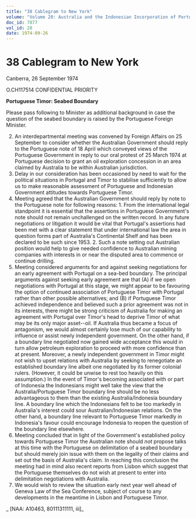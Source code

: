 ```yaml
---
title: "38 Cablegram to New York"
volume: "Volume 20: Australia and the Indonesian Incorporation of Portuguese Timor, 1974-1976"
doc_id: 7877
vol_id: 20
date: 1974-09-26
---
```


# 38 Cablegram to New York

Canberra, 26 September 1974

O.CH117514 CONFIDENTIAL PRIORITY

**Portuguese Timor: Seabed Boundary**

Please pass following to Minister as additional background in case the question of the seabed boundary is raised by the Portuguese Foreign Minister.

  2. An interdepartmental meeting was convened by Foreign Affairs on 25 September to consider whether the Australian Government should reply to the Portuguese note of 18 April which conveyed views of the Portuguese Government in reply to our oral protest of 25 March 1974 at Portuguese decision to grant an oil exploration concession in an area claimed by Australia to be within Australian jurisdiction.
  3. Delay in our consideration has been occasioned by need to wait for the political situations in Portugal and Timor to stabilise sufficiently to allow us to make reasonable assessment of Portuguese and Indonesian Government attitudes towards Portuguese Timor.
  4. Meeting agreed that the Australian Government should reply by note to the Portuguese note for following reasons:
    1. From the international legal standpoint it is essential that the assertions in Portuguese Government's note should not remain unchallenged on the written record. In any future negotiations or litigation it would be vital that Portugal's assertions had been met with a clear statement that under international law the area in question forms part of Australia's Continental Shelf and has been declared to be such since 1953.
    2. Such a note setting out Australian position would help to give needed confidence to Australian mining companies with interests in or near the disputed area to commence or continue drilling.
  5. Meeting considered arguments for and against seeking negotiations for an early agreement with Portugal on a sea-bed boundary. The principal arguments against seeking early agreement are that (A) if we open negotiations with Portugal at this stage, we might appear to be favouring the option of continued association of Portuguese Timor with Portugal rather than other possible alternatives; and (B) if Portuguese Timor achieved independence and believed such a prior agreement was not in its interests, there might be strong criticism of Australia for making an agreement with Portugal over Timor's head to deprive Timor of what may be its only major asset--oil. If Australia thus became a focus of antagonism, we would almost certainly lose much of our capability to influence or assist newly independent government. On the other hand, if a boundary line negotiated now gained wide acceptance this would in turn allow petroleum exploration to proceed with more confidence than at present. Moreover, a newly independent government in Timor might not wish to upset relations with Australia by seeking to renegotiate an established boundary line albeit one negotiated by its former colonial rulers. (However, it could be unwise to rest too heavily on this assumption.) In the event of Timor's becoming associated with or part of Indonesia the Indonesians might well take the view that the Australia/Portuguese Timor boundary line should be no less advantageous to them than the existing Australia/Indonesia boundary line. A boundary line which the Indonesians felt to be too markedly in Australia's interest could sour Australian/Indonesian relations. On the other hand, a boundary line relevant to Portuguese Timor markedly in Indonesia's favour could encourage Indonesia to reopen the question of the boundary line elsewhere.
  6. Meeting concluded that in light of the Government's established policy towards Portuguese Timor the Australian note should _not_ propose talks at this time with the Portuguese on delimitation of a seabed boundary but should merely join issue with them on the legality of their claims and set out the basis of Australia's claim. In reaching this conclusion the meeting had in mind also recent reports from Lisbon which suggest that the Portuguese themselves do not wish at present to enter into delimitation negotiations with Australia.
  7. We would wish to review the situation early next year well ahead of Geneva Law of the Sea Conference, subject of course to any developments in the meantime in Lisbon and Portuguese Timor.



_ [NAA: A10463, 80111311111, iii]_
